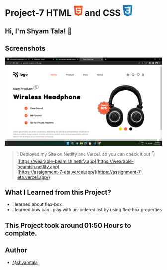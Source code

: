 # Project-7 HTML <img src="./screenshot/1.png" width="30"> and CSS <img src="./screenshot/css1.png" width="30">

## Hi, I'm Shyam Tala! 👋


## Screenshots

![App Screenshot](./screenshot/Screenshot%20(76).png)

>I Deployed my Site on Netlify and Vercel. so you can check it out 👇
<br> [https://wearable-beamish.netlify.app](https://wearable-beamish.netlify.app)
<br> [https://assignment-7-eta.vercel.app/](https://assignment-7-eta.vercel.app/)

## What I Learned from this Project?

 
- I learned about flex-box
- I learned how can i play with un-ordered list by using flex-box properties 



## This Project took around 01:50 Hours to complate.

## Author

- [@shyamtala](https://github.com/shyamtala003)

